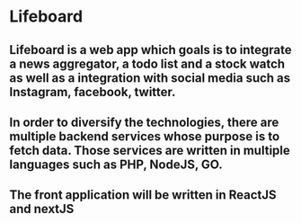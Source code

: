 # Lifeboard

## Lifeboard is a web app which goals is to integrate a news aggregator, a todo list and a stock watch as well as a integration with social media such as Instagram, facebook, twitter.

## In order to diversify the technologies, there are multiple backend services whose purpose is to fetch data. Those services are written in multiple languages such as PHP, NodeJS, GO.

## The front application will be written in ReactJS and nextJS 